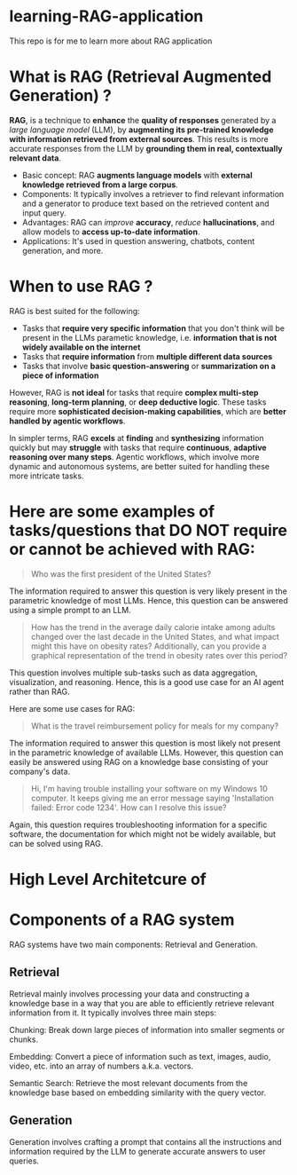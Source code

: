# learning-RAG-application
This repo is for me to learn more about RAG application

# What is RAG (Retrieval Augmented Generation) ?

**RAG**, is a technique to **enhance** the **quality of responses** generated by a *large language model* (LLM), by **augmenting its pre-trained knowledge with information retrieved from external sources**. This results is more accurate responses from the LLM by **grounding them in real, contextually relevant data**. 

- Basic concept: RAG **augments language models** with **external knowledge retrieved from a large corpus**.
- Components: It typically involves a retriever to find relevant information and a generator to produce text based on the retrieved content and input query.
- Advantages: RAG can *improve* **accuracy**, *reduce* **hallucinations**, and allow models to **access up-to-date information**.
- Applications: It's used in question answering, chatbots, content generation, and more.

# When to use RAG ?
RAG is best suited for the following:
- Tasks that **require very specific information** that you don't think will be present in the LLMs parametic knowledge, i.e. **information that is not widely available on the internet**
- Tasks that **require information** from **multiple different data sources**
- Tasks that involve **basic question-answering** or **summarization on a piece of information**

However, RAG is **not ideal** for tasks that require **complex multi-step reasoning**, **long-term planning**, or **deep deductive logic**. These tasks require more **sophisticated decision-making capabilities**, which are **better handled by agentic workflows**.

In simpler terms, RAG **excels** at **finding** and **synthesizing** information quickly but may **struggle** with tasks that require **continuous**, **adaptive reasoning over many steps**. Agentic workflows, which involve more dynamic and autonomous systems, are better suited for handling these more intricate tasks.

# Here are some examples of tasks/questions that DO NOT require or cannot be achieved with RAG:

> Who was the first president of the United States?

The information required to answer this question is very likely present in the parametric knowledge of most LLMs. Hence, this question can be answered using a simple prompt to an LLM.

> How has the trend in the average daily calorie intake among adults changed over the last decade in the United States, and what impact might this have on obesity rates? Additionally, can you provide a graphical representation of the trend in obesity rates over this period?

This question involves multiple sub-tasks such as data aggregation, visualization, and reasoning. Hence, this is a good use case for an AI agent rather than RAG.

Here are some use cases for RAG:

> What is the travel reimbursement policy for meals for my company?

The information required to answer this question is most likely not present in the parametric knowledge of available LLMs. However, this question can easily be answered using RAG on a knowledge base consisting of your company's data.

> Hi, I'm having trouble installing your software on my Windows 10 computer. It keeps giving me an error message saying 'Installation failed: Error code 1234'. How can I resolve this issue?

Again, this question requires troubleshooting information for a specific software, the documentation for which might not be widely available, but can be solved using RAG.

# High Level Architetcure of 

# Components of a RAG system
RAG systems have two main components: Retrieval and Generation.

## Retrieval
Retrieval mainly involves processing your data and constructing a knowledge base in a way that you are able to efficiently retrieve relevant information from it. It typically involves three main steps:

Chunking: Break down large pieces of information into smaller segments or chunks.

Embedding: Convert a piece of information such as text, images, audio, video, etc. into an array of numbers a.k.a. vectors.

Semantic Search: Retrieve the most relevant documents from the knowledge base based on embedding similarity with the query vector.

## Generation
Generation involves crafting a prompt that contains all the instructions and information required by the LLM to generate accurate answers to user queries.